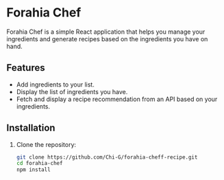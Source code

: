 # Forahia Chef

Forahia Chef is a simple React application that helps you manage your ingredients and generate recipes based on the ingredients you have on hand.

## Features

- Add ingredients to your list.
- Display the list of ingredients you have.
- Fetch and display a recipe recommendation from an API based on your ingredients.

## Installation

1. Clone the repository:
   ```sh
   git clone https://github.com/Chi-G/forahia-cheff-recipe.git
   cd forahia-chef
   npm install
